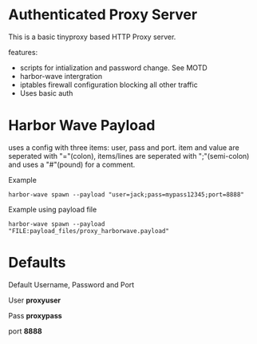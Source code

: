 Authenticated Proxy Server
==================
This is a basic tinyproxy based HTTP Proxy server.

features:
- scripts for intialization and password change. See MOTD
- harbor-wave intergration
- iptables firewall configuration blocking all other traffic
- Uses basic auth

Harbor Wave Payload
===================
uses a config with three items: user, pass and port. item and value are
seperated with "="(colon), items/lines are seperated with ";"(semi-colon) and
uses a "#"(pound) for a comment.

Example
```
harbor-wave spawn --payload "user=jack;pass=mypass12345;port=8888"
```

Example using payload file
```
harbor-wave spawn --payload "FILE:payload_files/proxy_harborwave.payload"
```

Defaults
========
Default Username, Password and Port


User **proxyuser** 

Pass **proxypass**

port **8888**
